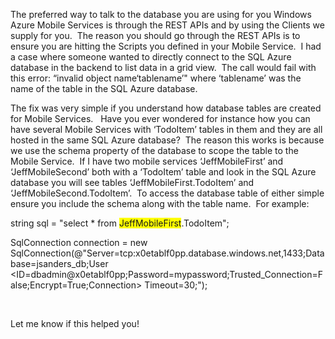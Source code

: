 The preferred way to talk to the database you are using for you Windows Azure Mobile Services is through the REST APIs and by using the Clients we supply for you.&#160; The reason you should go through the REST APIs is to ensure you are hitting the Scripts you defined in your Mobile Service.&#160; I had a case where someone wanted to directly connect to the SQL Azure database in the backend to list data in a grid view.&#160; The call would fail with this error: “invalid object name‘tablename’" where ‘tablename’ was the name of the table in the SQL Azure database.

The fix was very simple if you understand how database tables are created for Mobile Services.&#160;&#160; Have you ever wondered for instance how you can have several Mobile Services with ‘TodoItem’ tables in them and they are all hosted in the same SQL Azure database?&#160; The reason this works is because we use the schema property of the database to scope the table to the Mobile Service.&#160; If I have two mobile services ‘JeffMobileFirst’ and ‘JeffMobileSecond’ both with a ‘TodoItem’ table and look in the SQL Azure database you will see tables ‘JeffMobileFirst.TodoItem’ and ‘JeffMobileSecond.TodoItem’.&#160; To access the database table of either simple ensure you include the schema along with the table name.&#160; For example: 

string sql = "select * from <font style="background-color: rgb(255, 255, 0);">JeffMobileFirst</font>.TodoItem";

SqlConnection connection = new SqlConnection(@"Server=tcp:x0etablf0pp.database.windows.net,1433;Database=jsanders_db;User <ID=dbadmin@x0etablf0pp;Password=mypassword;Trusted_Connection=False;Encrypt=True;Connection> Timeout=30;");

&#160;

Let me know if this helped you!
